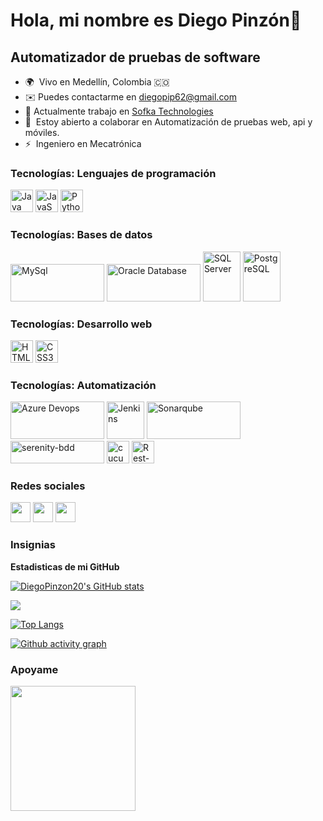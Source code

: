 Hola, mi nombre es Diego Pinzón👋
=============================================

Automatizador de pruebas de software 
------------------------------------

* 🌍  Vivo en Medellín, Colombia <span>&#127464;&#127476;</span>
* ✉️  Puedes contactarme en [diegopip62@gmail.com](mailto:diegopip62@gmail.com)
* 🚀  Actualmente trabajo en [Sofka Technologies](https://www.sofka.com.co/es/inicio/)
* 🤝  Estoy abierto a colaborar en Automatización de pruebas web, api y móviles.
* ⚡  Ingeniero en Mecatrónica

### Tecnologías: Lenguajes de programación

<p align="left">
<a href="https://www.oracle.com/java/" target="_blank" rel="noreferrer"><img src="https://raw.githubusercontent.com/danielcranney/readme-generator/main/public/icons/skills/java-colored.svg" width="36" height="36" alt="Java" /></a>
<a href="https://developer.mozilla.org/en-US/docs/Web/JavaScript" target="_blank" rel="noreferrer"><img src="https://raw.githubusercontent.com/danielcranney/readme-generator/main/public/icons/skills/javascript-colored.svg" width="36" height="36" alt="JavaScript" /></a>
  <a href="https://www.python.org/" target="_blank" rel="noreferrer"><img src="https://upload.wikimedia.org/wikipedia/commons/c/c3/Python-logo-notext.svg" width="36" height="36" alt="Python" /></a>
</p>

### Tecnologías: Bases de datos

<p align="left">
<a href="https://www.mysql.com/" target="_blank" rel="noreferrer"><img src="https://www.vectorlogo.zone/logos/mysql/mysql-official.svg" width="150" height="60" alt="MySql" /></a>
<a href="https://www.oracle.com/co/database/" target="_blank" rel="noreferrer"><img src="https://www.vectorlogo.zone/logos/oracle/oracle-ar21.svg" width="150" height="60" alt="Oracle Database" /></a>
<a href="https://www.microsoft.com/es-es/sql-server" target="_blank" rel="noreferrer"><img src="https://www.svgrepo.com/show/303229/microsoft-sql-server-logo.svg" width="60" height="80" alt="SQL Server" /></a>
<a href="https://www.microsoft.com/es-es/sql-server" target="_blank" rel="noreferrer"><img src="https://upload.wikimedia.org/wikipedia/commons/2/29/Postgresql_elephant.svg" width="60" height="80" alt="PostgreSQL" /></a>
</p>

### Tecnologías: Desarrollo web

<p align="left">
<a href="https://developer.mozilla.org/en-US/docs/Glossary/HTML5" target="_blank" rel="noreferrer"><img src="https://raw.githubusercontent.com/danielcranney/readme-generator/main/public/icons/skills/html5-colored.svg" width="36" height="36" alt="HTML5" /></a>
<a href="https://www.w3.org/TR/CSS/#css" target="_blank" rel="noreferrer"><img src="https://raw.githubusercontent.com/danielcranney/readme-generator/main/public/icons/skills/css3-colored.svg" width="36" height="36" alt="CSS3" /></a>
</p>

### Tecnologías: Automatización

<p>
<a href="https://azure.microsoft.com/es-es/services/devops/" target="_blank" rel="noreferrer"><img src="https://testsmith.io/img/azure-devops.svg" width="150" height="60" alt="Azure Devops" /></a>
<a href="https://www.jenkins.io/" target="_blank" rel="noreferrer"><img src="https://www.jenkins.io/images/logos/jenkins/Jenkins-stop-the-war.svg" width="60" height="60" alt="Jenkins" /></a>
<a href="https://www.sonarqube.org/" target="_blank" rel="noreferrer"><img src="https://cdn.cdnlogo.com/logos/s/58/sonarqube.svg" width="150" height="60" alt="Sonarqube"/></a></br>
<a href="https://serenity-bdd.info/" target="_blank" rel="noreferrer"><img src="https://serenity-bdd.info/wp-content/uploads/elementor/thumbs/serenity-bdd-pac9onzlqv9ebi90cpg4zsqnp28x4trd1adftgkwbq.png" width="150" height="36" alt="serenity-bdd" /></a>
<a href="https://cucumber.io/" target="_blank" rel="noreferrer"><img src="https://static1.smartbear.co/cucumber/media/images/home/cucumber-icon.svg" width="36" height="36" alt="cucumber" /></a>
<a href="https://rest-assured.io/" target="_blank" rel="noreferrer"><img src="https://rest-assured.io/img/logo-transparent.png" width="36" height="36" alt="Rest-assured" /></a>
</p>

### Redes sociales

<p align="left"> <a href="https://www.github.com/DiegoPinzon20" target="_blank" rel="noreferrer"><img src="https://raw.githubusercontent.com/danielcranney/readme-generator/main/public/icons/socials/github.svg" width="32" height="32" /></a> <a href="http://www.instagram.com/dandpzn" target="_blank" rel="noreferrer"><img src="https://raw.githubusercontent.com/danielcranney/readme-generator/main/public/icons/socials/instagram.svg" width="32" height="32" /></a> <a href="https://www.linkedin.com/in/dapq" target="_blank" rel="noreferrer"><img src="https://raw.githubusercontent.com/danielcranney/readme-generator/main/public/icons/socials/linkedin.svg" width="32" height="32" /></a></p>

### Insignias

<b>Estadisticas de mi GitHub</b>

<a href="http://www.github.com/DiegoPinzon20"><img src="https://github-readme-stats.vercel.app/api?username=DiegoPinzon20&show_icons=true&hide=&count_private=true&title_color=0891b2&text_color=ffffff&icon_color=0891b2&bg_color=1c1917&hide_border=true&show_icons=true" alt="DiegoPinzon20's GitHub stats" /></a>

<a href="http://www.github.com/DiegoPinzon20"><img src="https://github-readme-streak-stats.herokuapp.com/?user=DiegoPinzon20&stroke=ffffff&background=1c1917&ring=0891b2&fire=0891b2&currStreakNum=ffffff&currStreakLabel=0891b2&sideNums=ffffff&sideLabels=ffffff&dates=ffffff&hide_border=true" /></a>

[![Top Langs](https://github-readme-stats.vercel.app/api/top-langs/?username=DiegoPinzon20&layout=compact)](https://github.com/DiegoPinzon20/github-readme-stats)

[![Github activity graph](https://github-readme-activity-graph.cyclic.app/graph?username=DiegoPinzon20&bg_color=000000&color=8b6f88&line=00ff88&point=ffffff&area=true&hide_border=true)](https://github.com/DiegoPinzon20)

### Apoyame

<a href="https://www.buymeacoffee.com/DiegoPinzon20"><img src="https://cdn.buymeacoffee.com/buttons/v2/default-yellow.png" width="200" /></a>
